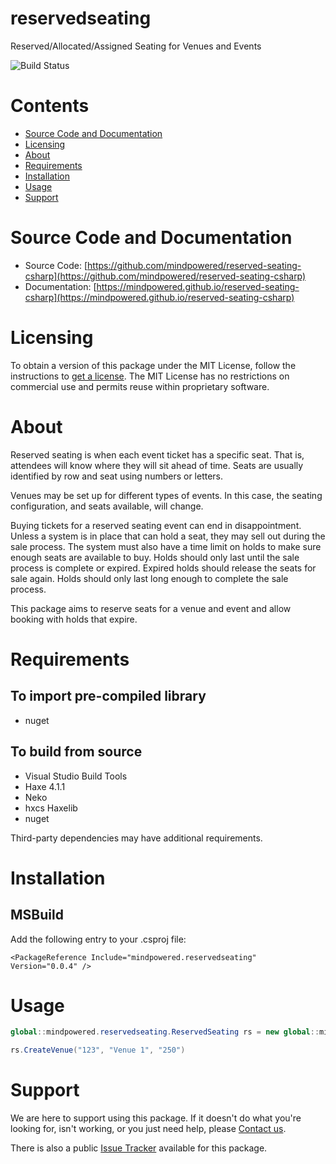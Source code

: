 
reservedseating
===============
Reserved/Allocated/Assigned Seating for Venues and Events

![Build Status](https://mindpowered.dev/assets/images/github-badges/build-passing.svg)

Contents
========

* [Source Code and Documentation](#source-code-and-documentation)
* [Licensing](#licensing)
* [About](#about)
* [Requirements](#requirements)
* [Installation](#installation)
* [Usage](#usage)
* [Support](#support)

# Source Code and Documentation
- Source Code: [https://github.com/mindpowered/reserved-seating-csharp](https://github.com/mindpowered/reserved-seating-csharp)
- Documentation: [https://mindpowered.github.io/reserved-seating-csharp](https://mindpowered.github.io/reserved-seating-csharp)

# Licensing
To obtain a version of this package under the MIT License, follow the instructions to [get a license][purchase]. The MIT License has no restrictions on commercial use and permits reuse within proprietary software.

# About
Reserved seating is when each event ticket has a specific seat. That is, attendees will know where they will sit ahead of time. Seats are usually identified by row and seat using numbers or letters.

Venues may be set up for different types of events. In this case, the seating configuration, and seats available, will change.

Buying tickets for a reserved seating event can end in disappointment. Unless a system is in place that can hold a seat, they may sell out during the sale process. The system must also have a time limit on holds to make sure enough seats are available to buy. Holds should only last until the sale process is complete or expired. Expired holds should release the seats for sale again. Holds should only last long enough to complete the sale process.

This package aims to reserve seats for a venue and event and allow booking with holds that expire.

# Requirements
## To import pre-compiled library
- nuget

## To build from source
- Visual Studio Build Tools
- Haxe 4.1.1
- Neko
- hxcs Haxelib
- nuget


Third-party dependencies may have additional requirements.

# Installation

## MSBuild

Add the following entry to your .csproj file:

```
<PackageReference Include="mindpowered.reservedseating" Version="0.0.4" />
```


# Usage
```csharp
global::mindpowered.reservedseating.ReservedSeating rs = new global::mindpowered.reservedseating.ReservedSeating();

rs.CreateVenue("123", "Venue 1", "250")
```


# Support
We are here to support using this package. If it doesn't do what you're looking for, isn't working, or you just need help, please [Contact us][contact].

There is also a public [Issue Tracker][bugs] available for this package.



[bugs]: https://github.com/mindpowered/reserved-seating-csharp/issues
[contact]: https://mindpowered.dev/support.html?ref=reserved-seating-csharp/
[docs]: https://mindpowered.github.io/reserved-seating-csharp/
[licensing]: https://mindpowered.dev/?ref=reserved-seating-csharp
[purchase]: https://mindpowered.dev/purchase/
